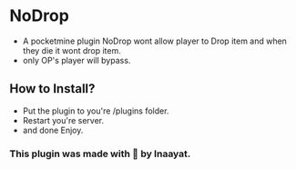 # NoDrop

* A pocketmine plugin NoDrop wont allow player to Drop item and when they die it wont drop item.
* only OP's player will bypass.

## How to Install?
* Put the plugin to you're /plugins folder.
* Restart you're server.
* and done Enjoy.

### This plugin was made with 💓 by Inaayat.
